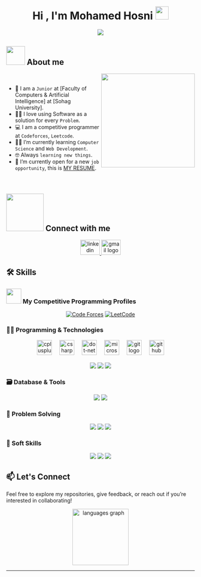 <h1 align="center">Hi , I'm Mohamed Hosni <img src="https://media.giphy.com/media/hvRJCLFzcasrR4ia7z/giphy.gif" width="35"></h1>

<p align="center">
  <a href="https://github.com/DenverCoder1/readme-typing-svg"><img src="https://readme-typing-svg.herokuapp.com?font=Time+New+Roman&color=%23C8BE25&size=25&center=true&vCenter=true&width=600&height=50&lines=Backend+Develper;Full-Stack+.NET+Desktop+Developer;Computer+Science+Student;Competitive+Programmer;Always+learning+new+things"></a>
</p>

## <picture><img src = "https://github.com/7oSkaaa/7oSkaaa/blob/main/Images/about_me.gif?raw=true" width = 50px></picture> About me

<picture> <img align="right" src="https://github.com/7oSkaaa/7oSkaaa/blob/main/Images/Right_Side.gif?raw=true" width = 250px></picture>
<br>
- :school: I am a `Junior` at [Faculty of Computers & Artificial Intelligence] at [Sohag University].
- :technologist: I love using Software as a solution for every `Problem`.
- :computer: I am a competitive programmer at `Codeforces`, `Leetcode`.
- :student: I’m currently learning `Computer Science` and `Web Development`.
- :nerd_face: Always `learning new things`.
- :thinking: I’m currently open for a new `job opportunity`, this is [MY RESUME]().
<br>

## <picture> <img src="https://github.com/7oSkaaa/7oSkaaa/blob/main/Images/Connect-with-me.gif?raw=true" width="100px"> </picture> Connect with me
<div align="center">
	<a href="https://www.linkedin.com/in/mohamed-hosni-hassan/">
  <img src="https://raw.githubusercontent.com/maurodesouza/profile-readme-generator/master/src/assets/icons/social/linkedin/default.svg" width="52" height="40" alt="linkedin logo"  />
	</a>
	
<a href="mailto:emohamed.10189@gmail.com">
  <img src="https://raw.githubusercontent.com/maurodesouza/profile-readme-generator/master/src/assets/icons/social/gmail/default.svg" width="52" height="40" alt="gmail logo"  />
</a>
</div>  

## 🛠️ Skills

### <picture> <img src="https://github.com/7oSkaaa/7oSkaaa/blob/main/Images/competitive_programming_profile.png?raw=true" width=40> </picture> My Competitive Programming Profiles
<p align="center">
  <a href="https://codeforces.com/profile/MohamedHosni_54"><img src="https://img.icons8.com/external-tal-revivo-shadow-tal-revivo/50/000000/external-codeforces-programming-competitions-and-contests-programming-community-logo-shadow-tal-revivo.png" alt="Code Forces"/></a>
	<a href="https://leetcode.com/u/MoahmedHosni/"><img src="https://img.icons8.com/external-tal-revivo-shadow-tal-revivo/50/000000/external-level-up-your-coding-skills-and-quickly-land-a-job-logo-shadow-tal-revivo.png" alt="LeetCode"/></a>

### 👨‍💻 Programming & Technologies

<div align="center">
  <img src="https://cdn.jsdelivr.net/gh/devicons/devicon/icons/cplusplus/cplusplus-original.svg" height="40" alt="cplusplus logo"  />
  <img width="12" />
  <img src="https://cdn.jsdelivr.net/gh/devicons/devicon/icons/csharp/csharp-original.svg" height="40" alt="csharp logo"  />
  <img width="12" />
  <img src="https://skillicons.dev/icons?i=dotnet" height="40" alt="dot-net logo"  />
  <img width="12" />
  <img src="https://cdn.jsdelivr.net/gh/devicons/devicon/icons/microsoftsqlserver/microsoftsqlserver-plain.svg" height="40" alt="microsoftsqlserver logo"  />
  <img width="12" />
  <img src="https://cdn.jsdelivr.net/gh/devicons/devicon/icons/git/git-original.svg" height="40" alt="git logo"  />
  <img width="12" />
  <img src="https://skillicons.dev/icons?i=github" height="40" alt="github logo"  />
</div>

<br>

<div align="center">

  <img src="https://img.shields.io/badge/.NET%20Framework-512BD4?style=for-the-badge&logo=dotnet&logoColor=white" />
  <img src="https://img.shields.io/badge/Windows%20Forms-5351d8?style=for-the-badge&logo=windows&logoColor=white" />
  <img src="https://img.shields.io/badge/OOP-%20Object%20Oriented-7B42F6?style=for-the-badge" />

</div>

### 🗃️ Database & Tools
<div align="center">
<img src="https://img.shields.io/badge/Relational%20Database%20Design-5351d8?style=for-the-badge"/>
<img src="https://img.shields.io/badge/ADO.NET-512BD4?style=for-the-badge&logo=dotnet&logoColor=white"/>
</div>

### 🧠 Problem Solving
<div align="center">

  <img src="https://img.shields.io/badge/Problem%20Solving-criticalthinking-ff5328?style=for-the-badge" />
  <img src="https://img.shields.io/badge/Data%20Structures-E83F25?style=for-the-badge" />
  <img src="https://img.shields.io/badge/Algorithms-A62C2C?style=for-the-badge" />

</div>

### 🤝 Soft Skills

<div align="center">

  <img src="https://img.shields.io/badge/Communication%20Skills-3D365C?style=for-the-badge" />
  <img src="https://img.shields.io/badge/Team%20Work-7C4585?style=for-the-badge" />
  <img src="https://img.shields.io/badge/Leadership-C95792?style=for-the-badge" />

</div>


## 📫 Let's Connect

Feel free to explore my repositories, give feedback, or reach out if you’re interested in collaborating!


<div align="center">

  <img src="https://github-readme-stats.vercel.app/api/top-langs?username=Eng-MohamedHosni&locale=en&hide_title=false&layout=compact&card_width=320&langs_count=5&theme=dracula&hide_border=false&order=2" height="150" alt="languages graph"  />
</div>


---
